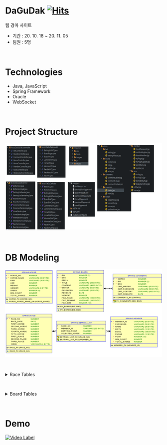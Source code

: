 # DaGuDak [![Hits](https://hits.seeyoufarm.com/api/count/incr/badge.svg?url=https%3A%2F%2Fgithub.com%2Fminho5200%2FDaGuDak&count_bg=%2379C83D&title_bg=%23555555&icon=&icon_color=%23E7E7E7&title=hits&edge_flat=false)](https://hits.seeyoufarm.com)
웹 경마 사이트
- 기간 : 20. 10. 18 ~ 20. 11. 05
- 팀원 : 5명

&nbsp;&nbsp;&nbsp;

# Technologies
 - Java, JavaScript
 - Spring Framework
 - Oracle
 - WebSocket

&nbsp;&nbsp;&nbsp;

# Project Structure
![image](structure.png)

&nbsp;&nbsp;&nbsp;

# DB Modeling
![image](ERD.png)

&nbsp;&nbsp;&nbsp;

<details markdown = "1">
<summary>Race Tables</summary>

#### HORSE
 - 경주마의 정보를 저장합니다.
  
#### RACE
 - 경기 일정과 출전하는 경주마의 정보를 저장합니다.
 
#### MEMBER
 - 회원 정보를 저장합니다.
 
#### BETTING_LIST
 - 회원들이 경기에 베팅한 정보를 저장합니다.
   
</details>

&nbsp;&nbsp;&nbsp;

<details markdown = "1">
<summary>Board Tables</summary>

#### BOARD
 - 게시판 게시글 정보를 저장합니다.

#### COMMENTS
 - 게시글에 달린 댓글 정보를 저장합니다.
</details>

&nbsp;&nbsp;&nbsp;&nbsp;

# Demo

[![Video Label](http://img.youtube.com/vi/yOTZ83Sf9wY/0.jpg)](https://youtu.be/yOTZ83Sf9wY)


